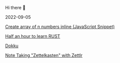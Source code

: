 Hi there 👋

2022-09-05

 [Create array of n numbers inline (JavaScript Snippet)](TIL/2022-09-05-Inline%20create%20array%20of%20n%20numbers.md)

[Half an hour to learn RUST](https://fasterthanli.me/articles/a-half-hour-to-learn-rust)

[Dokku](TIL/dokku.md)

[Note Taking "Zettelkasten" with Zettlr](TIL/202007122020-note-taking-zettelkasten-with-zettlr.md)




